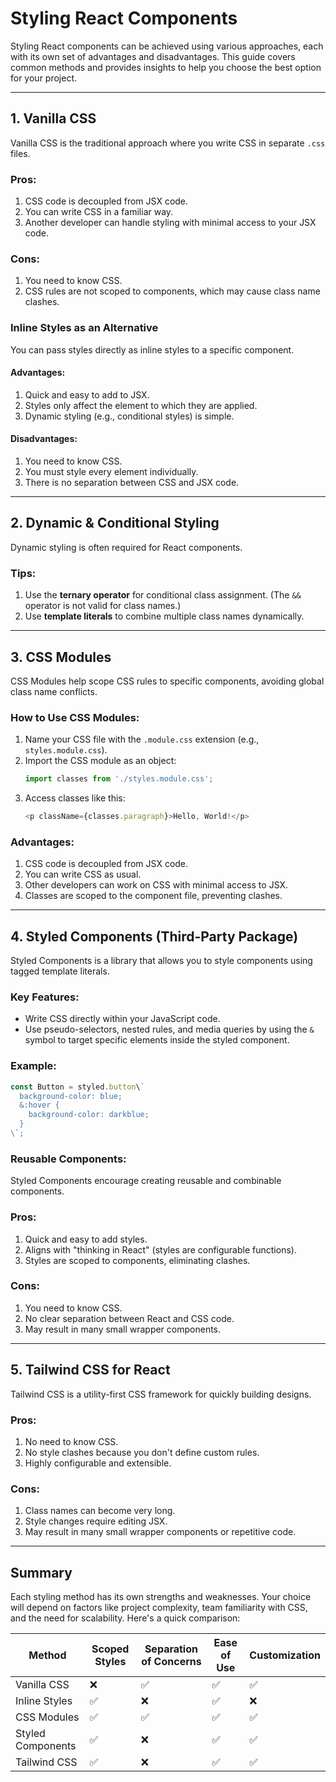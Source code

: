 
# Styling React Components

Styling React components can be achieved using various approaches, each with its own set of advantages and disadvantages. This guide covers common methods and provides insights to help you choose the best option for your project.

---

## 1. Vanilla CSS

Vanilla CSS is the traditional approach where you write CSS in separate `.css` files.

### Pros:
1. CSS code is decoupled from JSX code.
2. You can write CSS in a familiar way.
3. Another developer can handle styling with minimal access to your JSX code.

### Cons:
1. You need to know CSS.
2. CSS rules are not scoped to components, which may cause class name clashes.

### Inline Styles as an Alternative

You can pass styles directly as inline styles to a specific component.

#### Advantages:
1. Quick and easy to add to JSX.
2. Styles only affect the element to which they are applied.
3. Dynamic styling (e.g., conditional styles) is simple.

#### Disadvantages:
1. You need to know CSS.
2. You must style every element individually.
3. There is no separation between CSS and JSX code.

---

## 2. Dynamic & Conditional Styling

Dynamic styling is often required for React components.

### Tips:
1. Use the **ternary operator** for conditional class assignment. (The `&&` operator is not valid for class names.)
2. Use **template literals** to combine multiple class names dynamically.

---

## 3. CSS Modules

CSS Modules help scope CSS rules to specific components, avoiding global class name conflicts.

### How to Use CSS Modules:
1. Name your CSS file with the `.module.css` extension (e.g., `styles.module.css`).
2. Import the CSS module as an object:
   ```javascript
   import classes from './styles.module.css';
   ```
3. Access classes like this:
   ```javascript
   <p className={classes.paragraph}>Hello, World!</p>
   ```

### Advantages:
1. CSS code is decoupled from JSX code.
2. You can write CSS as usual.
3. Other developers can work on CSS with minimal access to JSX.
4. Classes are scoped to the component file, preventing clashes.

---

## 4. Styled Components (Third-Party Package)

Styled Components is a library that allows you to style components using tagged template literals.

### Key Features:
- Write CSS directly within your JavaScript code.
- Use pseudo-selectors, nested rules, and media queries by using the `&` symbol to target specific elements inside the styled component.

### Example:
```javascript
const Button = styled.button\`
  background-color: blue;
  &:hover {
    background-color: darkblue;
  }
\`;
```

### Reusable Components:
Styled Components encourage creating reusable and combinable components.

### Pros:
1. Quick and easy to add styles.
2. Aligns with "thinking in React" (styles are configurable functions).
3. Styles are scoped to components, eliminating clashes.

### Cons:
1. You need to know CSS.
2. No clear separation between React and CSS code.
3. May result in many small wrapper components.

---

## 5. Tailwind CSS for React

Tailwind CSS is a utility-first CSS framework for quickly building designs.

### Pros:
1. No need to know CSS.
2. No style clashes because you don't define custom rules.
3. Highly configurable and extensible.

### Cons:
1. Class names can become very long.
2. Style changes require editing JSX.
3. May result in many small wrapper components or repetitive code.

---

## Summary

Each styling method has its own strengths and weaknesses. Your choice will depend on factors like project complexity, team familiarity with CSS, and the need for scalability. Here's a quick comparison:

| Method               | Scoped Styles | Separation of Concerns | Ease of Use | Customization |
|-----------------------|---------------|-------------------------|-------------|---------------|
| Vanilla CSS          | ❌             | ✅                      | ✅           | ✅            |
| Inline Styles        | ✅             | ❌                      | ✅           | ❌            |
| CSS Modules          | ✅             | ✅                      | ✅           | ✅            |
| Styled Components    | ✅             | ❌                      | ✅           | ✅            |
| Tailwind CSS         | ✅             | ❌                      | ✅           | ✅            |
